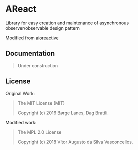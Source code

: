 # AReact

Library for easy creation and maintenance of asynchronous observer/observable design pattern

Modified from [aioreactive](https://github.com/dbrattli/aioreactive)

## Documentation
> Under construction

## License
Original Work:
>The MIT License (MIT)
>
>Copyright (c) 2016 Børge Lanes, Dag Brattli.

Modified work:
>The MPL 2.0 License
>
>Copyright (c) 2018 Vítor Augusto da Silva Vasconcellos.
